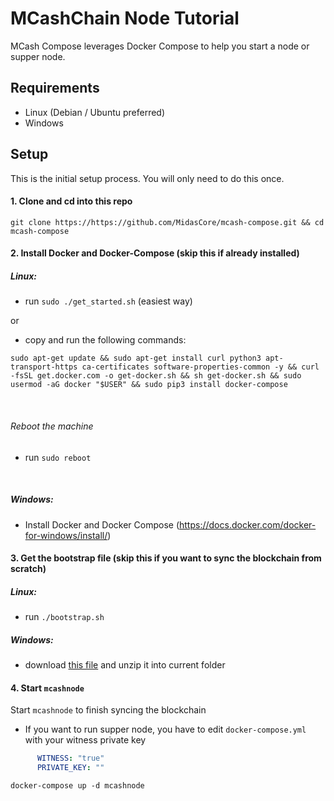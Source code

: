 # MCashChain Node Tutorial

MCash Compose leverages Docker Compose to help you start a node or supper node.

## Requirements

-   Linux (Debian / Ubuntu preferred)
-   Windows

## Setup

This is the initial setup process. You will only need to do this once.

#### 1. Clone and cd into this repo

```shell script
git clone https://https://github.com/MidasCore/mcash-compose.git && cd mcash-compose
```

#### 2. Install Docker and Docker-Compose (skip this if already installed)

##### Linux:

- run `sudo ./get_started.sh` (easiest way)

or

- copy and run the following commands:
```shell script
sudo apt-get update && sudo apt-get install curl python3 apt-transport-https ca-certificates software-properties-common -y && curl -fsSL get.docker.com -o get-docker.sh && sh get-docker.sh && sudo usermod -aG docker "$USER" && sudo pip3 install docker-compose
```

&nbsp;

###### Reboot the machine

- run `sudo reboot`

&nbsp;

##### Windows:
- Install Docker and Docker Compose (https://docs.docker.com/docker-for-windows/install/)


#### 3. Get the bootstrap file (skip this if you want to sync the blockchain from scratch)

##### Linux:
- run `./bootstrap.sh`

##### Windows:
- download [this file](https://mcashchain-snapshot.s3-ap-southeast-1.amazonaws.com/bootstrap.tar.gz) and unzip it into current folder


#### 4. Start `mcashnode`

Start `mcashnode` to finish syncing the blockchain

- If you want to run supper node, you have to edit `docker-compose.yml` with your witness private key 
```yaml
      WITNESS: "true"
      PRIVATE_KEY: ""
```

```shell script
docker-compose up -d mcashnode
```

